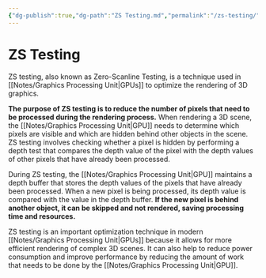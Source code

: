 ```yaml
---
{"dg-publish":true,"dg-path":"ZS Testing.md","permalink":"/zs-testing/","tags":[null]}
---
```




# ZS Testing
ZS testing, also known as Zero-Scanline Testing, is a technique used in [[Notes/Graphics Processing Unit\|GPUs]] to optimize the rendering of 3D graphics.

**The purpose of ZS testing is to reduce the number of pixels that need to be processed during the rendering process.** When rendering a 3D scene, the [[Notes/Graphics Processing Unit\|GPU]] needs to determine which pixels are visible and which are hidden behind other objects in the scene. ZS testing involves checking whether a pixel is hidden by performing a depth test that compares the depth value of the pixel with the depth values of other pixels that have already been processed.

During ZS testing, the [[Notes/Graphics Processing Unit\|GPU]] maintains a depth buffer that stores the depth values of the pixels that have already been processed. When a new pixel is being processed, its depth value is compared with the value in the depth buffer. **If the new pixel is behind another object, it can be skipped and not rendered, saving processing time and resources.**

ZS testing is an important optimization technique in modern [[Notes/Graphics Processing Unit\|GPUs]] because it allows for more efficient rendering of complex 3D scenes. It can also help to reduce power consumption and improve performance by reducing the amount of work that needs to be done by the [[Notes/Graphics Processing Unit\|GPU]].

